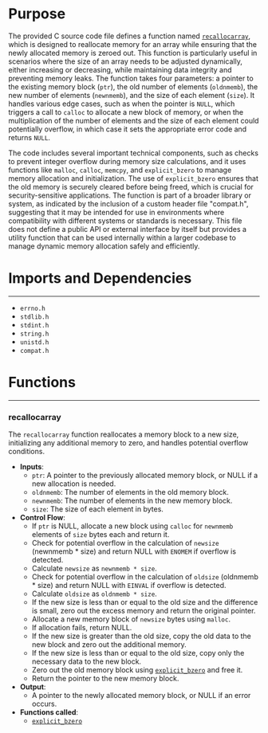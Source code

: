 # Purpose
The provided C source code file defines a function named [`recallocarray`](#recallocarray), which is designed to reallocate memory for an array while ensuring that the newly allocated memory is zeroed out. This function is particularly useful in scenarios where the size of an array needs to be adjusted dynamically, either increasing or decreasing, while maintaining data integrity and preventing memory leaks. The function takes four parameters: a pointer to the existing memory block (`ptr`), the old number of elements (`oldnmemb`), the new number of elements (`newnmemb`), and the size of each element (`size`). It handles various edge cases, such as when the pointer is `NULL`, which triggers a call to `calloc` to allocate a new block of memory, or when the multiplication of the number of elements and the size of each element could potentially overflow, in which case it sets the appropriate error code and returns `NULL`.

The code includes several important technical components, such as checks to prevent integer overflow during memory size calculations, and it uses functions like `malloc`, `calloc`, `memcpy`, and `explicit_bzero` to manage memory allocation and initialization. The use of `explicit_bzero` ensures that the old memory is securely cleared before being freed, which is crucial for security-sensitive applications. The function is part of a broader library or system, as indicated by the inclusion of a custom header file "compat.h", suggesting that it may be intended for use in environments where compatibility with different systems or standards is necessary. This file does not define a public API or external interface by itself but provides a utility function that can be used internally within a larger codebase to manage dynamic memory allocation safely and efficiently.
# Imports and Dependencies

---
- `errno.h`
- `stdlib.h`
- `stdint.h`
- `string.h`
- `unistd.h`
- `compat.h`


# Functions

---
### recallocarray<!-- {{#callable:recallocarray}} -->
The `recallocarray` function reallocates a memory block to a new size, initializing any additional memory to zero, and handles potential overflow conditions.
- **Inputs**:
    - `ptr`: A pointer to the previously allocated memory block, or NULL if a new allocation is needed.
    - `oldnmemb`: The number of elements in the old memory block.
    - `newnmemb`: The number of elements in the new memory block.
    - `size`: The size of each element in bytes.
- **Control Flow**:
    - If `ptr` is NULL, allocate a new block using `calloc` for `newnmemb` elements of `size` bytes each and return it.
    - Check for potential overflow in the calculation of `newsize` (newnmemb * size) and return NULL with `ENOMEM` if overflow is detected.
    - Calculate `newsize` as `newnmemb * size`.
    - Check for potential overflow in the calculation of `oldsize` (oldnmemb * size) and return NULL with `EINVAL` if overflow is detected.
    - Calculate `oldsize` as `oldnmemb * size`.
    - If the new size is less than or equal to the old size and the difference is small, zero out the excess memory and return the original pointer.
    - Allocate a new memory block of `newsize` bytes using `malloc`.
    - If allocation fails, return NULL.
    - If the new size is greater than the old size, copy the old data to the new block and zero out the additional memory.
    - If the new size is less than or equal to the old size, copy only the necessary data to the new block.
    - Zero out the old memory block using [`explicit_bzero`](explicit_bzero.c.driver.md#explicit_bzero) and free it.
    - Return the pointer to the new memory block.
- **Output**:
    - A pointer to the newly allocated memory block, or NULL if an error occurs.
- **Functions called**:
    - [`explicit_bzero`](explicit_bzero.c.driver.md#explicit_bzero)


